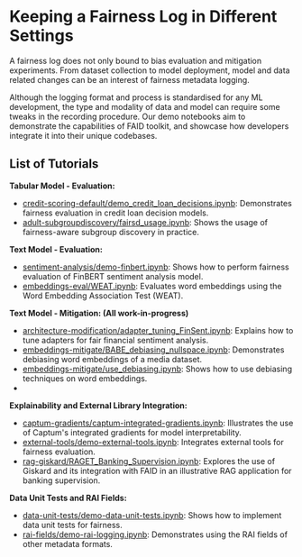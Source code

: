 # Keeping a Fairness Log in Different Settings

A fairness log does not only bound to bias evaluation and mitigation experiments. From dataset collection to model deployment, model and data related changes can be an interest of fairness metadata logging. 

Although the logging format and process is standardised for any ML development, the type and modality of data and model can require some tweaks in the recording procedure. Our demo notebooks aim to demonstrate the capabilities of FAID toolkit, and showcase how developers integrate it into their unique codebases.

## List of Tutorials

**Tabular Model - Evaluation:**
- [credit-scoring-default/demo_credit_loan_decisions.ipynb](demos/credit-scoring-default/demo_credit_loan_decisions.ipynb): Demonstrates fairness evaluation in credit loan decision models.
- [adult-subgroupdiscovery/fairsd_usage.ipynb](demos/adult-subgroupdiscovery/fairsd_usage.ipynb): Shows the usage of fairness-aware subgroup discovery in practice.

**Text Model - Evaluation:**
- [sentiment-analysis/demo-finbert.ipynb](demos/sentiment-analysis/demo-finbert.ipynb): Shows how to perform fairness evaluation of FinBERT sentiment analysis model.
- [embeddings-eval/WEAT.ipynb](demos/embeddings-eval/WEAT.ipynb): Evaluates word embeddings using the Word Embedding Association Test (WEAT).

**Text Model - Mitigation: (All work-in-progress)**
- [architecture-modification/adapter_tuning_FinSent.ipynb](demos/architecture-modification/adapter_tuning_FinSent.ipynb): Explains how to tune adapters for fair financial sentiment analysis.
- [embeddings-mitigate/BABE_debiasing_nullspace.ipynb](demos/embeddings-mitigate/BABE_debiasing_nullspace.ipynb): Demonstrates debiasing word embeddings of a media dataset.
- [embeddings-mitigate/use_debiasing.ipynb](demos/embeddings-mitigate/use_debiasing.ipynb): Shows how to use debiasing techniques on word embeddings.
- 
**Explainability and External Library Integration:**
- [captum-gradients/captum-integrated-gradients.ipynb](demos/captum-gradients/captum-integrated-gradients.ipynb): Illustrates the use of Captum's integrated gradients for model interpretability.
- [external-tools/demo-external-tools.ipynb](demos/external-tools/demo-external-tools.ipynb): Integrates external tools for fairness evaluation.
- [rag-giskard/RAGET_Banking_Supervision.ipynb](demos/rag-giskard/RAGET_Banking_Supervision.ipynb): Explores the use of Giskard and its integration with FAID in an illustrative RAG application for banking supervision.

**Data Unit Tests and RAI Fields:**
- [data-unit-tests/demo-data-unit-tests.ipynb](demos/data-unit-tests/demo-data-unit-tests.ipynb): Shows how to implement data unit tests for fairness.
- [rai-fields/demo-rai-logging.ipynb](demos/rai-fields/demo-rai-logging.ipynb): Demonstrates using the RAI fields of other metadata formats.